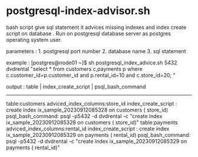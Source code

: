 # postgresql-index-advisor.sh
bash script give sql statement it advices missing indexes and index create script on database .
Run on postgresql database server as postgres operating system user.

parameters : 1. postgresql port number 2. database name 3. sql statement

example :
[postgres@node01 ~]$  sh postgresql_index_advice.sh 5432 dvdrental "select * from customers c,payments p where c.customer_id=p.customer_id and p.rental_id=10 and c.store_id=20; "

output : table | index_create_script | psql_bash_command
***************
table:customers adviced_index_columns:store_id  index_create_script : create index ix_sample_20230912085328 on customers ( store_id)  psql_bash_command: psql -p5432 -d dvdrental -c "create index ix_sample_20230912085328 on customers ( store_id)"
table:payments adviced_index_columns:rental_id  index_create_script : create index ix_sample_20230912085329 on payments ( rental_id)  psql_bash_command: psql -p5432 -d dvdrental -c "create index ix_sample_20230912085329 on payments ( rental_id)"

